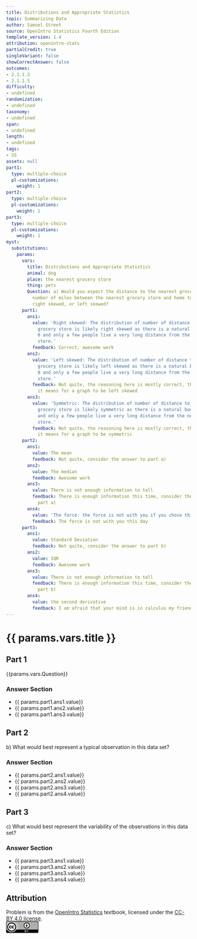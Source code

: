 ```yaml
---
title: Distributions and Appropriate Statistics
topic: Summarizing Data
author: Samuel Street
source: OpenIntro Statistics Fourth Edition
template_version: 1.4
attribution: openintro-stats
partialCredit: true
singleVariant: false
showCorrectAnswer: false
outcomes:
- 2.1.1.3
- 2.1.1.5
difficulty:
- undefined
randomization:
- undefined
taxonomy:
- undefined
span:
- undefined
length:
- undefined
tags:
- SS
assets: null
part1:
  type: multiple-choice
  pl-customizations:
    weight: 1
part2:
  type: multiple-choice
  pl-customizations:
    weight: 1
part3:
  type: multiple-choice
  pl-customizations:
    weight: 1
myst:
  substitutions:
    params:
      vars:
        title: Distributions and Appropriate Statistics
        animal: dog
        place: the nearest grocery store
        thing: pets
        Question: a) Would you expect the distance to the nearest grocery store, i.e.
          number of miles between the nearest grocery store and home to be symmetric,
          right skewed, or left skewed?
      part1:
        ans1:
          value: 'Right skewed: The distribution of number of distance to the nearest
            grocery store is likely right skewed as there is a natural boundary at
            0 and only a few people live a very long distance from the nearest grocery
            store.'
          feedback: Correct, awesome work
        ans2:
          value: 'Left skewed: The distribution of number of distance to the nearest
            grocery store is likely left skewed as there is a natural boundary at
            0 and only a few people live a very long distance from the nearest grocery
            store.'
          feedback: Not quite, the reasoning here is mostly correct, think over what
            it means for a graph to be left skewed
        ans3:
          value: 'Symmetric: The distribution of number of distance to the nearest
            grocery store is likely symmetric as there is a natural boundary at 0
            and only a few people live a very long distance from the nearest grocery
            store.'
          feedback: Not quite, the reasoning here is mostly correct, think over what
            it means for a graph to be symmetric
      part2:
        ans1:
          value: The mean
          feedback: Not quite, consider the answer to part a)
        ans2:
          value: The median
          feedback: Awesome work
        ans3:
          value: There is not enough information to tell
          feedback: There is enough information this time, consider the answer to
            part a)
        ans4:
          value: 'The force: the force is not with you if you chose this one'
          feedback: The force is not with you this day
      part3:
        ans1:
          value: Standard Deviation
          feedback: Not quite, consider the answer to part b)
        ans2:
          value: IQR
          feedback: Awesome work
        ans3:
          value: There is not enough information to tell
          feedback: There is enough information this time, consider the answer to
            part b)
        ans4:
          value: the second derivative
          feedback: I am afraid that your mind is in calculus my friend
---
```

# {{ params.vars.title }}

## Part 1

{{params.vars.Question}}

### Answer Section

- {{ params.part1.ans1.value}}
- {{ params.part1.ans2.value}}
- {{ params.part1.ans3.value}}

## Part 2

b) What would best represent a typical observation in this data set?

### Answer Section

- {{ params.part2.ans1.value}}
- {{ params.part2.ans2.value}}
- {{ params.part2.ans3.value}}
- {{ params.part2.ans4.value}}

## Part 3

c) What would best represent the variability of the observations in this data set?

### Answer Section

- {{ params.part3.ans1.value}}
- {{ params.part3.ans2.value}}
- {{ params.part3.ans3.value}}
- {{ params.part3.ans4.value}}

## Attribution

Problem is from the [OpenIntro Statistics](https://openintro.org/book/os/) textbook, licensed under the [CC-BY 4.0 license](https://creativecommons.org/licenses/by/4.0/).<br>![Image representing the Creative Commons 4.0 BY license.](https://raw.githubusercontent.com/firasm/bits/master/by.png)